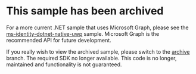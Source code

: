 # This sample has been archived

For a more current .NET sample that uses Microsoft Graph, please see the [ms-identity-dotnet-native-uwp](https://github.com/Azure-Samples/active-directory-dotnet-native-uwp-v2) sample. Microsoft Graph is the recommended API for future development.

If you really wish to view the archived sample, please switch to the [archive](https://github.com/Azure-Samples/active-directory-dotnet-rms-windowsstore/tree/archive) branch.  The required SDK no longer available. This code is no longer, maintained and functionality is not guaranteed.